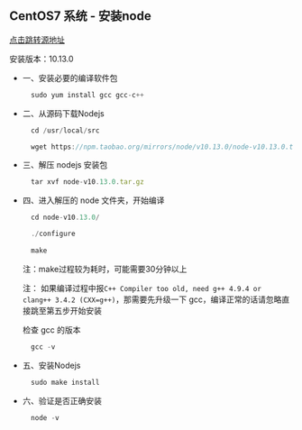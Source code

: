 ## CentOS7 系统 - 安装node


[点击跳转源地址](http://www.cnblogs.com/lpbottle/p/7733397.html)

安装版本：10.13.0
- 一、安装必要的编译软件包
  ```js
    sudo yum install gcc gcc-c++
  ```

- 二、从源码下载Nodejs
  ```js
    cd /usr/local/src

    wget https://npm.taobao.org/mirrors/node/v10.13.0/node-v10.13.0.tar.gz
  ```

- 三、解压 nodejs 安装包
  ```js
    tar xvf node-v10.13.0.tar.gz
  ```

- 四、进入解压的 node 文件夹，开始编译
  ```js
    cd node-v10.13.0/

    ./configure
    
    make
  ```
  注：make过程较为耗时，可能需要30分钟以上
  
  注： 如果编译过程中报``` C++ Compiler too old, need g++ 4.9.4 or clang++ 3.4.2 (CXX=g++) ```，那需要先升级一下 gcc，编译正常的话请忽略直接跳至第五步开始安装

  检查 gcc 的版本
  ```js
    gcc -v
  ```

- 五、安装Nodejs
  ```js
    sudo make install
  ```

- 六、验证是否正确安装
  ```js
    node -v
  ```

